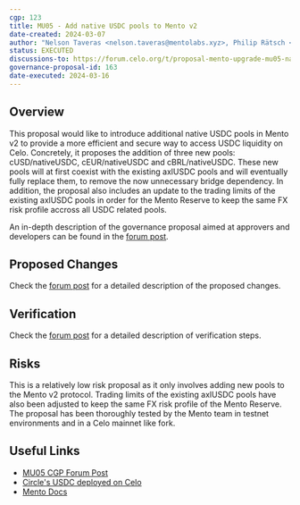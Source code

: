 ```yaml
---
cgp: 123
title: MU05 - Add native USDC pools to Mento v2
date-created: 2024-03-07
author: "Nelson Taveras <nelson.taveras@mentolabs.xyz>, Philip Rätsch <philip.raetsch@mentolabs.xyz>"
status: EXECUTED
discussions-to: https://forum.celo.org/t/proposal-mento-upgrade-mu05-native-usdc-integration/7545
governance-proposal-id: 163
date-executed: 2024-03-16
---
```


## Overview

This proposal would like to introduce additional native USDC pools in Mento v2 to provide a more efficient and secure way to access USDC liquidity on Celo. Concretely, it proposes the addition of three new pools: cUSD/nativeUSDC, cEUR/nativeUSDC and cBRL/nativeUSDC. These new pools will at first coexist with the existing axlUSDC pools and will eventually fully replace them, to remove the now unnecessary bridge dependency. In addition, the proposal also includes an update to the trading limits of the existing axlUSDC pools in order for the Mento Reserve to keep the same FX risk profile accross all USDC related pools.

An in-depth description of the governance proposal aimed at approvers and developers can be found in the [forum post](https://forum.celo.org/t/proposal-mento-upgrade-mu05-native-usdc-integration/7545).

## Proposed Changes

Check the [forum post](https://forum.celo.org/t/proposal-mento-upgrade-mu05-native-usdc-integration/7545) for a detailed description of the proposed changes.

## Verification

Check the [forum post](https://forum.celo.org/t/proposal-mento-upgrade-mu05-native-usdc-integration/7545) for a detailed description of verification steps.

## Risks

This is a relatively low risk proposal as it only involves adding new pools to the Mento v2 protocol. Trading limits of the existing axlUSDC pools have also been adjusted to keep the same FX risk profile of the Mento Reserve. The proposal has been thoroughly tested by the Mento team in testnet environments and in a Celo mainnet like fork.

## Useful Links

- [MU05 CGP Forum Post](https://forum.celo.org/t/proposal-mento-upgrade-mu05-native-usdc-integration/7545)
- [Circle's USDC deployed on Celo](https://blog.celo.org/now-live-circles-usdc-deploys-on-celo-mainnet-a98ddca9e53a)
- [Mento Docs](https://docs.mento.org)
